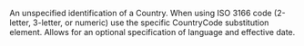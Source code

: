 An unspecified identification of a Country. When using ISO 3166 code (2-letter, 3-letter, or numeric) use the specific CountryCode substitution element. Allows for an optional specification of language and effective date.